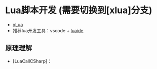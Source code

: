 # Lua脚本开发 (需要切换到[xlua]分支)
* [xLua](https://github.com/Tencent/xLua)
* 推荐lua开发工具：vscode + [luaide](https://www.showdoc.cc/luaide?page_id=687771476825747)

## 原理理解
* [LuaCallCSharp]：